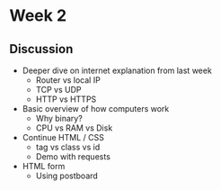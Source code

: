 # Week 2

## Discussion

- Deeper dive on internet explanation from last week
  - Router vs local IP
  - TCP vs UDP
  - HTTP vs HTTPS
- Basic overview of how computers work
  - Why binary?
  - CPU vs RAM vs Disk
- Continue HTML / CSS
  - tag vs class vs id
  - Demo with requests
- HTML form
  - Using postboard

